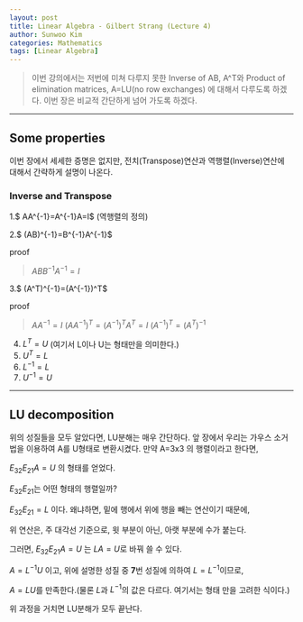 ```yaml
---
layout: post
title: Linear Algebra - Gilbert Strang (Lecture 4)
author: Sunwoo Kim
categories: Mathematics
tags: [Linear Algebra]
---
```

>이번 강의에서는 저번에 미쳐 다루지 못한 Inverse of AB, A^T와
Product of elimination matrices, A=LU(no row exchanges)
에 대해서 다루도록 하겠다.
이번 장은 비교적 간단하게 넘어 가도록 하겠다.
---

## Some properties
이번 장에서 세세한 증명은 없지만, 전치(Transpose)연산과
역행렬(Inverse)연산에 대해서 간략하게 설명이 나온다.

### Inverse and Transpose
1.$ AA^{-1}=A^{-1}A=I$ (역행렬의 정의)

2.$ (AB)^{-1}=B^{-1}A^{-1}$

proof
>$ABB^{-1}A^{-1}=I$

3.$ (A^T)^{-1}=(A^{-1})^T$

proof
>$AA^{-1}=I$
$(AA^{-1})^T = (A^{-1})^TA^T = I$
$(A^{-1})^T=(A^T)^{-1}$


4. $L^T = U$ (여기서 L이나 U는 형태만을 의미한다.)
5. $U^T = L$
6. $L^{-1}=L$
7. $U^{-1}=U$
---

## LU decomposition
위의 성질들을 모두 알았다면, LU분해는 매우 간단하다. 앞 장에서 우리는 가우스 소거
법을 이용하여 A를 U형태로 변환시켰다. 만약 A=3x3 의 행렬이라고 한다면,

$E_{32}E_{21}A=U$ 의 형태를 얻었다.

$E_{32}E_{21}$는 어떤 형태의 행렬일까? 

$E_{32}E_{21}=L$ 이다. 왜냐하면, 밑에 행에서 위에 행을 빼는 연산이기 때문에,

위 연산은, 주 대각선 기준으로, 윗 부분이 아닌, 아랫 부분에 수가 붙는다.

그러면, $E_{32}E_{21}A=U$ 는 $LA=U$로 바꿔 쓸 수 있다.

$A=L^{-1}U$ 이고, 위에 설명한 성질 중 **7**번 성질에 의하여 $L=L^{-1}$이므로,

$A=LU$를 만족한다.(물론 $L$과 $L^{-1}$의 값은 다르다. 여기서는 형태 만을 고려한 식이다.)

위 과정을 거치면 LU분해가 모두 끝난다.
